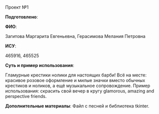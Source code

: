 Проект №1

__Подготовлено__:

**ФИО**:

Загитова Маргарита Евгеньевна, Герасимова Мелания Петровна

**ИСУ**:

465916, 465525

**Суть и пример использования**:

Гламурные крестики нолики для настоящих барби! Всё на месте: красивое розовое оформление и милые значки вместо обычных крестиков и ноликов, а ещё музыкальное сопровождение. Пример использования: скрасить свой вечер в кругу glamorous, amazing and perspective friends. 

**Дополнительные материалы**:
 Файл с песней и библиотека tkinter.

